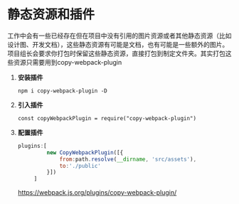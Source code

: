 # 静态资源和插件

工作中会有一些已经存在但在项目中没有引用的图片资源或者其他静态资源（比如设计图、开发文档），这些静态资源有可能是文档，也有可能是一些额外的图片。项目组长会要求你打包时保留这些静态资源，直接打包到制定文件夹。其实打包这些资源只需要用到copy-webpack-plugin

1. **安装插件**

   ~~~
   npm i copy-webpack-plugin -D
   ~~~

2. **引入插件**

   ~~~
   const copyWebpackPlugin = require("copy-webpack-plugin")
   ~~~

3. **配置插件**

   ~~~ js
   plugins:[
   			new CopyWebpackPlugin([{
   				from:path.resolve(__dirname, 'src/assets'),
   				to:'./public'
   			}])
   		]
   ~~~

   https://webpack.js.org/plugins/copy-webpack-plugin/


